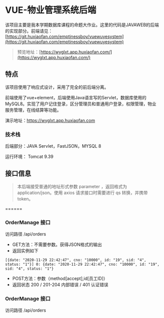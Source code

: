 # VUE-物业管理系统后端

该项目主要是我本学期数据库课程的命题大作业。这里的代码是JAVAWEB的后端的实现部分。前端请见：[https://git.huxiaofan.com/emptinessboy/vuewuyesystem](https://git.huxiaofan.com/emptinessboy/vuewuyesystem)

> 预览地址：[https://wyglxt.app.huxiaofan.com/](https://wyglxt.app.huxiaofan.com/)

## 特点

该项目使用了响应式设计，采用了完全的前后端分离。

前端使用了vue+element，后端使用Java语言写的Servlet，数据库使用的MySQL8。实现了用户记住登录，区分管理员和普通用户登录，权限管理，物业服务管理，在线结算等功能。

演示地址：https://wyglxt.app.huxiaofan.com

### 技术栈

后端部分：JAVA Servlet，FastJSON，MYSQL 8

运行环境： Tomcat 9.39

## 接口信息

> 本后端接受普通的地址形式参数 parameter ，返回格式为 application/json。使用 axios 请求接口时需要进行 qs 转换，并携带 token。

======

### OrderManage 接口

访问路径 /api/orders

- GET方法：不需要参数。获得JSON格式的输出
- 返回实例如下

`[{date: "2020-11-29 22:42:47", cno: "10000", id: "19", sid: "4", status: "1"}]
0: {date: "2020-11-29 22:42:47", cno: "10000", id: "19", sid: "4", status: "1"}`

- POST方法：参数（method[accept],id[员工ID]）
- 返回状态 200 / 201-204 内部错误 / 401 认证错误

### OrderManage 接口

访问路径 /api/orders

